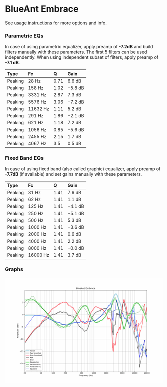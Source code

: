 # BlueAnt Embrace
See [usage instructions](https://github.com/jaakkopasanen/AutoEq#usage) for more options and info.

### Parametric EQs
In case of using parametric equalizer, apply preamp of **-7.2dB** and build filters manually
with these parameters. The first 5 filters can be used independently.
When using independent subset of filters, apply preamp of **-7.1 dB**.

| Type    | Fc       |    Q | Gain    |
|:--------|:---------|:-----|:--------|
| Peaking | 28 Hz    | 0.71 | 6.6 dB  |
| Peaking | 158 Hz   | 1.02 | -5.8 dB |
| Peaking | 3331 Hz  | 2.87 | 7.3 dB  |
| Peaking | 5576 Hz  | 3.06 | -7.2 dB |
| Peaking | 11632 Hz | 1.11 | 5.2 dB  |
| Peaking | 291 Hz   | 1.86 | -2.1 dB |
| Peaking | 621 Hz   | 1.18 | 7.2 dB  |
| Peaking | 1056 Hz  | 0.85 | -5.6 dB |
| Peaking | 2455 Hz  | 2.15 | 1.7 dB  |
| Peaking | 4067 Hz  | 3.5  | 0.5 dB  |

### Fixed Band EQs
In case of using fixed band (also called graphic) equalizer, apply preamp of **-7.7dB**
(if available) and set gains manually with these parameters.

| Type    | Fc       |    Q | Gain    |
|:--------|:---------|:-----|:--------|
| Peaking | 31 Hz    | 1.41 | 7.6 dB  |
| Peaking | 62 Hz    | 1.41 | 1.1 dB  |
| Peaking | 125 Hz   | 1.41 | -4.1 dB |
| Peaking | 250 Hz   | 1.41 | -5.1 dB |
| Peaking | 500 Hz   | 1.41 | 5.3 dB  |
| Peaking | 1000 Hz  | 1.41 | -3.6 dB |
| Peaking | 2000 Hz  | 1.41 | 0.6 dB  |
| Peaking | 4000 Hz  | 1.41 | 2.2 dB  |
| Peaking | 8000 Hz  | 1.41 | -0.0 dB |
| Peaking | 16000 Hz | 1.41 | 3.7 dB  |

### Graphs
![](./BlueAnt%20Embrace.png)